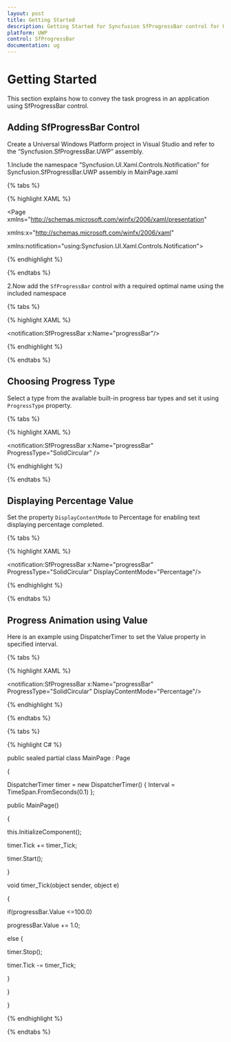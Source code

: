 ```yaml
---
layout: post
title: Getting Started
description: Getting Started for Syncfusion SfProgressBar control for UWP
platform: UWP
control: SfProgressBar
documentation: ug
--- 
```


# Getting Started

This section explains how to convey the task progress in an application using SfProgressBar control. 

## Adding SfProgressBar Control

Create a Universal Windows Platform project in Visual Studio and refer to the “Syncfusion.SfProgressBar.UWP” assembly.

1.Include the namespace ”Syncfusion.UI.Xaml.Controls.Notification” for Syncfusion.SfProgressBar.UWP assembly in MainPage.xaml

{% tabs %}

{% highlight XAML %}

<Page xmlns="http://schemas.microsoft.com/winfx/2006/xaml/presentation"

xmlns:x="http://schemas.microsoft.com/winfx/2006/xaml"

xmlns:notification="using:Syncfusion.UI.Xaml.Controls.Notification">

{% endhighlight %}

{% endtabs %}

2.Now add the `SfProgressBar` control with a required optimal name using the included namespace

{% tabs %}

{% highlight XAML %}

<notification:SfProgressBar x:Name="progressBar"/>

{% endhighlight %}

{% endtabs %}

## Choosing Progress Type

Select a type from the available built-in progress bar types and set it using `ProgressType` property.

{% tabs %}

{% highlight XAML %}

<notification:SfProgressBar x:Name="progressBar" ProgressType="SolidCircular"  />

{% endhighlight %}

{% endtabs %}

## Displaying Percentage Value

Set the property `DisplayContentMode` to Percentage for enabling text displaying percentage completed.

{% tabs %}

{% highlight XAML %}

<notification:SfProgressBar x:Name="progressBar" ProgressType="SolidCircular"  DisplayContentMode="Percentage"/>

{% endhighlight %}

{% endtabs %}

## Progress Animation using Value

Here is an example using DispatcherTimer to set the Value property in specified interval.

{% tabs %}

{% highlight XAML %}

<notification:SfProgressBar x:Name="progressBar" ProgressType="SolidCircular"  DisplayContentMode="Percentage"/>

{% endhighlight %}

{% endtabs %}

{% tabs %}

{% highlight C# %}

public sealed partial class MainPage : Page

{

DispatcherTimer timer = new DispatcherTimer() { Interval = TimeSpan.FromSeconds(0.1) };



public MainPage()

{

this.InitializeComponent();

timer.Tick += timer_Tick;

timer.Start();

}



void timer_Tick(object sender, object e)

{

if(progressBar.Value <=100.0)

progressBar.Value += 1.0;

else
{

timer.Stop();

timer.Tick -= timer_Tick;

}

}

}

{% endhighlight %}

{% endtabs %}

